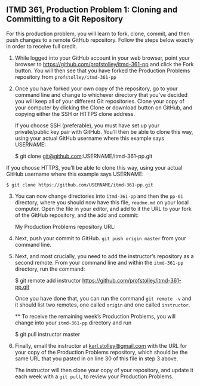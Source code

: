 ## ITMD 361, Production Problem 1: Cloning and Committing to a Git Repository

For this production problem, you will learn to fork, clone, commit, and then push changes to a
remote GitHub repository. Follow the steps below exactly in order to receive full credit.

1. While logged into your GitHub account in your web browser, point your browser to
   https://github.com/profstolley/itmd-361-pp and click the Fork button. You will then see
   that you have forked the Production Problems repository from `profstolley/itmd-361-pp`

2. Once you have forked your own copy of the repository, go to your command line and change to
   whichever directory that you’ve decided you will keep all of your different Git repositories.
   Clone your copy of your computer by clicking the Clone or download button on GitHub, and copying
   either the SSH or HTTPS clone address.

   If you choose SSH (preferable), you must have set up your private/public key pair with GitHub.
   You’ll then be able to clone this way, using your actual GitHub username where this example says
   USERNAME:

    $ git clone git@github.com:USERNAME/itmd-361-pp.git

  If you choose HTTPS, you’ll be able to clone this way, using your actual GitHub username where
  this example says USERNAME:

    $ git clone https://github.com/USERNAME/itmd-361-pp.git

3. You can now change directories into `itmd-361-pp` and then the `pp-01` directory, where you
   should now have this file, `readme.md` on your local computer. Open the file in your editor,
   and add to it the URL to your fork of the GitHub repository, and the add and commit:

   My Production Problems repository URL:

4. Next, push your commit to GitHub. `git push origin master` from your command line.

5. Next, and most crucially, you need to add the instructor’s repository as a second remote.
   From your command line and within the `itmd-361-pp` directory, run the command:

    $ git remote add instructor https://github.com/profstolley/itmd-361-pp.git

   Once you have done that, you can run the command `git remote -v` and it should list two remotes,
   one called `origin` and one called `instructor`.

   ** To receive the remaining week’s Production Problems, you will change into your `itmd-361-pp`
   directory and run

    $ git pull instructor master

6. Finally, email the instructor at karl.stolley@gmail.com with the URL for your copy of the
   Production Problems repository, which should be the same URL that you pasted in on line 30 of
   this file in step 3 above.

   The instructor will then clone your copy of your repository, and update it each week with a
   `git pull`, to review your Production Problems.
